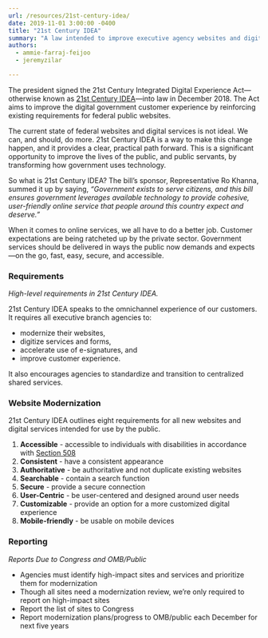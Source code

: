```yaml
---
url: /resources/21st-century-idea/
date: 2019-11-01 3:00:00 -0400
title: "21st Century IDEA"
summary: "A law intended to improve executive agency websites and digital services intended for use by the public."
authors:
  - ammie-farraj-feijoo
  - jeremyzilar

---
```


The president signed the 21st Century Integrated Digital Experience Act—otherwise known as [21st Century IDEA](https://www.congress.gov/bill/115th-congress/house-bill/5759/text)—into law in December 2018. The Act aims to improve the digital government customer experience by reinforcing existing requirements for federal public websites. 

The current state of federal websites and digital services is not ideal. We can, and should, do more. 21st Century IDEA is a way to make this change happen, and it provides a clear, practical path forward. This is a significant opportunity to improve the lives of the public, and public servants, by transforming how government uses technology.

So what is 21st Century IDEA? The bill’s sponsor, Representative Ro Khanna, summed it up by saying, _“Government exists to serve citizens, and this bill ensures government leverages available technology to provide cohesive, user-friendly online service that people around this country expect and deserve.”_

When it comes to online services, we all have to do a better job. Customer expectations are being ratcheted up by the private sector. Government services should be delivered in ways the public now demands and expects—on the go, fast, easy, secure, and accessible. 

### Requirements

_High-level requirements in 21st Century IDEA._

21st Century IDEA speaks to the omnichannel experience of our customers. It requires all executive branch agencies to: 

- modernize their websites,
- digitize services and forms,
- accelerate use of e-signatures, and 
- improve customer experience. 

It also encourages agencies to standardize and transition to centralized shared services. 

### Website Modernization

21st Century IDEA outlines eight requirements for all new websites and digital services intended for use by the public. 

1. **Accessible** - accessible to individuals with disabilities in accordance with [Section 508](https://www.section508.gov/)
2. **Consistent** - have a consistent appearance
3. **Authoritative** - be authoritative and not duplicate existing websites
4. **Searchable** - contain a search function
5. **Secure** - provide a secure connection
6. **User-Centric** - be user-centered and designed around user needs
7. **Customizable** - provide an option for a more customized digital experience
8. **Mobile-friendly** - be usable on mobile devices

### Reporting

_Reports Due to Congress and OMB/Public_

- Agencies must identify high-impact sites and services and prioritize them for modernization
- Though all sites need a modernization review, we’re only required to report on high-impact sites
- Report the list of sites to Congress
- Report modernization plans/progress to OMB/public each December for next five years
